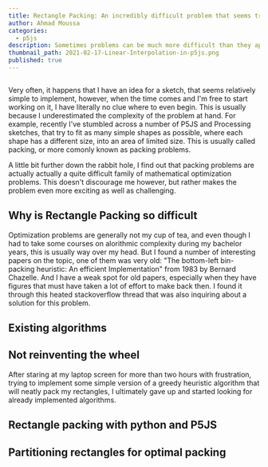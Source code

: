 ```yaml
---
title: Rectangle Packing: An incredibly difficult problem that seems trivial at first
author: Ahmad Moussa
categories:
  - p5js
description: Sometimes problems can be much more difficult than they appear to be.
thumbnail_path: 2021-02-17-Linear-Interpolation-in-p5js.png
published: true
---
```


<span class="image fit"><img src="https://gorillasun.de/assets/images/thumbnails/2021-02-27-rectangle-packing/rectangles1.png" alt="" /></span>

Very often, it happens that I have an idea for a sketch, that seems relatively simple to implement, however, when the time comes and I'm free to start working on it, I have literally no clue where to even begin. This is usually because I underestimated the complexity of the problem at hand. 
For example, recently I've stumbled across a number of P5JS and Processing sketches, that try to fit as many simple shapes as possible, where each shape has a different size, into an area of limited size. This is usually called packing, or more comonly known as packing problems.

A little bit further down the rabbit hole, I find out that packing problems are actually actually a quite difficult family of mathematical optimization problems. This doesn't discourage me however, but rather makes the problem even more exciting as well as challenging.

## Why is Rectangle Packing so difficult

Optimization problems are generally not my cup of tea, and even though I had to take some courses on alorithmic complexity during my bachelor years, this is usually way over my head. But I found a number of interesting papers on the topic, one of them was very old: "The bottom-left bin-packing heuristic: An efficient Implementation" from 1983 by Bernard Chazelle. And I have a weak spot for old papers, especially when they have figures that must have taken a lot of effort to make back then. I found it through this heated stackoverflow thread that was also inquiring about a solution for this problem.

## Existing algorithms

## Not reinventing the wheel
After staring at my laptop screen for more than two hours with frustration, trying to implement some simple version of a greedy heuristic algorithm that will neatly pack my rectangles, I ultimately gave up and started looking for already implemented algorithms.

## Rectangle packing with python and P5JS

## Partitioning rectangles for optimal packing

